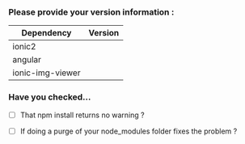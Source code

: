 ### Please provide your version information :
Dependency      |Version
----------------|-------
ionic2          | 
angular         |
ionic-img-viewer|

### Have you checked...
- [ ] That npm install returns no warning ?
- [ ] If doing a purge of your node_modules folder fixes the problem ?

